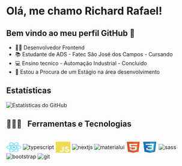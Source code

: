 # Olá, me chamo Richard Rafael! 

## Bem vindo ao meu perfil GitHub 👋

- 👨‍💻  Desenvolvedor Frontend
- 📚 Estudante de ADS - Fatec São José dos Campos - Cursando
- 💻 Ensino tecnico - Automação Industrial - Concluido
- 💪 Estou a Procura de um Estágio na área desenvolvimento

## Estatísticas 
![Estatísticas do GitHub](https://github-readme-stats.vercel.app/api?username=richardrafael&theme=transparent&bg_color=000&border_color=30A3DC&show_icons=true&icon_color=30A3DC&title_color=rueE94D5&hide_title=true&text_color=FFF)

## 👨🏻‍💻 &nbsp; Ferramentas e Tecnologias
<div style="display: inline_block"><br>
  <img align="center" height="30" width="40" alt="react" src="https://raw.githubusercontent.com/devicons/devicon/master/icons/react/react-original.svg">
  <img align="center" height="30" width="40" alt="typescript" src="https://cdn.jsdelivr.net/gh/devicons/devicon/icons/typescript/typescript-original.svg">
  <img align="center" height="30" width="40" alt="javascript" src="https://raw.githubusercontent.com/devicons/devicon/master/icons/javascript/javascript-plain.svg">
<!--   <img align="center" height="30" width="40" alt="redux" src="https://cdn.jsdelivr.net/gh/devicons/devicon/icons/redux/redux-original.svg"> -->
  <img align="center" height="30" width="40" alt="nextjs" src="https://cdn.jsdelivr.net/gh/devicons/devicon/icons/nextjs/nextjs-original.svg">    
<!--   <img align="center" height="30" width="40" alt="graphql" src="https://cdn.jsdelivr.net/gh/devicons/devicon/icons/graphql/graphql-plain.svg">     -->
<!--   <img align="center" height="30" width="40" alt="storybook" src="https://cdn.jsdelivr.net/gh/devicons/devicon/icons/storybook/storybook-original.svg">     -->
  <img align="center" height="30" width="40" alt="materialui" src="https://cdn.jsdelivr.net/gh/devicons/devicon/icons/materialui/materialui-original.svg">
  <img align="center" height="30" width="40" alt="html5" src="https://raw.githubusercontent.com/devicons/devicon/master/icons/html5/html5-original.svg">
  <img align="center" height="30" width="40" alt="css3" src="https://raw.githubusercontent.com/devicons/devicon/master/icons/css3/css3-original.svg">
  <img align="center" height="30" width="40" alt="sass" src="https://cdn.jsdelivr.net/gh/devicons/devicon/icons/sass/sass-original.svg">
  <img align="center" height="30" width="40" alt="bootstrap" src="https://cdn.jsdelivr.net/gh/devicons/devicon/icons/bootstrap/bootstrap-plain.svg">
<!--   <img align="center" height="30" width="40" alt="wordpress" src="https://cdn.worldvectorlogo.com/logos/wordpress-icon-1.svg"> -->
  <img align="center" height="30" width="40" alt="git" src="https://cdn.jsdelivr.net/gh/devicons/devicon/icons/git/git-original.svg">
</div>
<!-- ### Ferramentas e Tecnologias

<img src="https://upload.wikimedia.org/wikipedia/commons/thumb/a/a7/React-icon.svg/2300px-React-icon.svg.png" width="40" height="40"/> <img src="https://upload.wikimedia.org/wikipedia/commons/thumb/d/d4/Javascript-shield.svg/1200px-Javascript-shield.svg.png" width="40" height="40"/> <img src="https://encrypted-tbn0.gstatic.com/images?q=tbn:ANd9GcTyVyb_c1aX_UNzL2GfEHLpVx04pTx1xpLIgMMZbMgM4w&s" width="40" height="40"/>
<img src="https://upload.wikimedia.org/wikipedia/commons/thumb/6/61/HTML5_logo_and_wordmark.svg/2048px-HTML5_logo_and_wordmark.svg.png" width="40" height="40"/> <img src="https://encrypted-tbn0.gstatic.com/images?q=tbn:ANd9GcSLoQOteOe3s4LhhtbCRSgaRTmJVzdO84ygkDwjWc7bjw&s" width="40" height="40"/> <img src="https://upload.wikimedia.org/wikipedia/commons/1/18/ISO_C%2B%2B_Logo.svg" width="40" height="40"> -->

### Contatos:
<div align="center"> 
  <a href = "mailto:richard.rafael.soares@gmail.com"><img src="https://img.shields.io/badge/-Gmail-%23333?style=for-the-badge&logo=gmail&logoColor=white" target="_blank"></a>
  <a href="https://www.linkedin.com/in/richardsoaress" target="_blank"><img src="https://img.shields.io/badge/-LinkedIn-%230077B5?style=for-the-badge&logo=linkedin&logoColor=white" target="_blank"></a> 
  <a href="https://portifolio-react-gamma.vercel.app/" target="_blank">
    <img src="https://img.shields.io/badge/-PORTIFOLIO-%b28e1?style=for-the-badge&logoColor=white" >
</a> 
</div>

##
 
  
